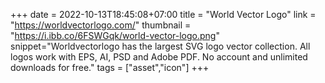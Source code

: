 +++
date = 2022-10-13T18:45:08+07:00
title = "World Vector Logo"
link = "https://worldvectorlogo.com/"
thumbnail = "https://i.ibb.co/6FSWGqk/world-vector-logo.png"
snippet="Worldvectorlogo has the largest SVG logo vector collection. All logos work with EPS, AI, PSD and Adobe PDF. No account and unlimited downloads for free."
tags = ["asset","icon"]
+++